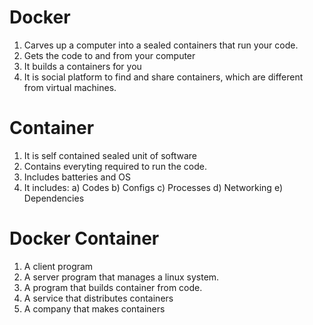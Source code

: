 # Docker
1) Carves up a computer into a sealed containers that run your code.
2) Gets the code to and from your computer
3) It builds a containers for you
4) It is social platform to find and share containers, which are different from virtual machines.


# Container
1) It is self contained sealed unit of software
2) Contains everyting required to run the code.
3) Includes batteries and OS
4) It includes:
   a) Codes 
   b) Configs
   c) Processes
   d) Networking
   e) Dependencies

# Docker Container
1) A client program
2) A server program that manages a linux system.
3) A program that builds container from code.
4) A service that distributes containers
5) A company that makes containers



